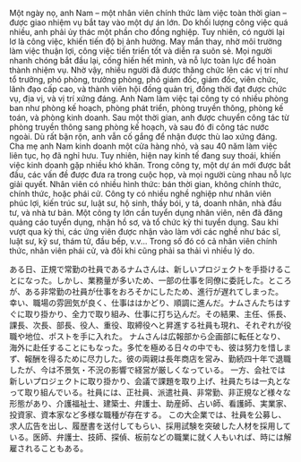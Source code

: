 Một ngày nọ, anh Nam – một nhân viên chính thức làm việc toàn thời gian – được giao nhiệm vụ bắt tay vào một dự án lớn. Do khối lượng công việc quá nhiều, anh phải ủy thác một phần cho đồng nghiệp. Tuy nhiên, có người lại lơ là công việc, khiến tiến độ bị ảnh hưởng.
May mắn thay, nhờ môi trường làm việc thuận lợi, công việc tiến triển tốt và diễn ra suôn sẻ. Mọi người nhanh chóng bắt đầu lại, cống hiến hết mình, và nỗ lực toàn lực để hoàn thành nhiệm vụ. Nhờ vậy, nhiều người đã được thăng chức lên các vị trí như tổ trưởng, phó phòng, trưởng phòng, phó giám đốc, giám đốc, viên chức, lãnh đạo cấp cao, và thành viên hội đồng quản trị, đồng thời đạt được chức vụ, địa vị, và vị trí xứng đáng.
Anh Nam làm việc tại công ty có nhiều phòng ban như phòng kế hoạch, phòng phát triển, phòng truyền thông, phòng kế toán, và phòng kinh doanh. Sau một thời gian, anh được chuyển công tác từ phòng truyền thông sang phòng kế hoạch, và sau đó đi công tác nước ngoài. Dù rất bận rộn, anh vẫn cố gắng để nhận được thù lao xứng đáng.
Cha mẹ anh Nam kinh doanh một cửa hàng nhỏ, và sau 40 năm làm việc liên tục, họ đã nghỉ hưu. Tuy nhiên, hiện nay kinh tế đang suy thoái, khiến việc kinh doanh gặp nhiều khó khăn.
Trong công ty, một dự án mới được bắt đầu, các vấn đề được đưa ra trong cuộc họp, và mọi người cùng nhau nỗ lực giải quyết. Nhân viên có nhiều hình thức: bán thời gian, không chính thức, chính thức, hoặc phái cử. Công ty có nhiều nghề nghiệp như nhân viên phúc lợi, kiến trúc sư, luật sư, hộ sinh, thầy bói, y tá, doanh nhân, nhà đầu tư, và nhà tư bản.
Một công ty lớn cần tuyển dụng nhân viên, nên đã đăng quảng cáo tuyển dụng, nhận hồ sơ, và tổ chức kỳ thi tuyển dụng. Sau khi vượt qua kỳ thi, các ứng viên được nhận vào làm với các nghề như bác sĩ, luật sư, kỹ sư, thám tử, đầu bếp, v.v... Trong số đó có cả nhân viên chính thức, nhân viên phái cử, và đôi khi cũng phải sa thải vì nhiều lý do.

ある日、正規で常勤の社員であるナムさんは、新しいプロジェクトを手掛けることになった。しかし、業務量が多いため、一部の仕事を同僚に委託した。ところが、ある非常勤の社員が仕事をおろそかにしたため、進行が遅れてしまった。
幸い、職場の雰囲気が良く、仕事ははかどり、順調に進んだ。ナムさんたちはすぐに取り掛かり、全力で取り組み、仕事に打ち込んだ。その結果、主任、係長、課長、次長、部長、役人、重役、取締役へと昇進する社員も現れ、それぞれが役職や地位、ポストを手に入れた。
ナムさんは広報部から企画部に転任となり、海外に赴任することにもなった。多忙を極める日々の中でも、彼は努力を惜しまず、報酬を得るために尽力した。彼の両親は長年商店を営み、勤続四十年で退職したが、今は不景気・不況の影響で経営が厳しくなっている。
一方、会社では新しいプロジェクトに取り掛かり、会議で課題を取り上げ、社員たちは一丸となって取り組んでいる。社員には、正社員、派遣社員、非常勤、非正規など様々な形態があり、介護福祉士、建築士、弁護士、助産師、占い師、看護師、実業家、投資家、資本家など多様な職種が存在する。
この大企業では、社員を公募し、求人広告を出し、履歴書を送付してもらい、採用試験を突破した人材を採用している。医師、弁護士、技師、探偵、板前などの職業に就く人もいれば、時には解雇されることもある。
